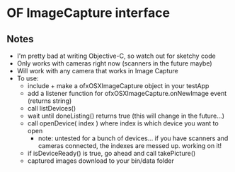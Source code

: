 OF ImageCapture interface
=======================================
Notes
-----
* I'm pretty bad at writing Objective-C, so watch out for sketchy code
* Only works with cameras right now (scanners in the future maybe)
* Will work with any camera that works in Image Capture
* To use: 
 	- include + make a ofxOSXImageCapture object in your testApp
	- add a listener function for ofxOSXImageCapture.onNewImage event (returns string)
	- call listDevices()
	- wait until doneListing() returns true (this will change in the future...)
	- call openDevice( index ) where index is which device you want to open
		* note: untested for a bunch of devices... if you have scanners and cameras connected, the indexes are messed up. working on it!
	- if isDeviceReady() is true, go ahead and call takePicture()
	- captured images download to your bin/data folder 